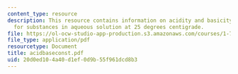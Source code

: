 ```yaml
---
content_type: resource
description: This resource contains information on acidity and basicity constants
  for substances in aqueous solution at 25 degrees centigrade.
file: https://ol-ocw-studio-app-production.s3.amazonaws.com/courses/1-76-aquatic-chemistry-fall-2005/20d0ed104a40d1ef0d9b55f961dcd8b3_acidbaseconst.pdf
file_type: application/pdf
resourcetype: Document
title: acidbaseconst.pdf
uid: 20d0ed10-4a40-d1ef-0d9b-55f961dcd8b3
---
```

